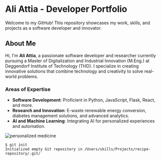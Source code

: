 # Ali Attia - Developer Portfolio

Welcome to my GitHub! This repository showcases my work, skills, and projects as a software developer and innovator.

## About Me

Hi, I'm **Ali Attia**, a passionate software developer and researcher currently pursuing a Master of Digitalization and Industrial Innovation (M.Eng.) at Deggendorf Institute of Technology (THD). I specialize in creating innovative solutions that combine technology and creativity to solve real-world problems.

### Areas of Expertise

- **Software Development**: Proficient in Python, JavaScript, Flask, React, and more.
- **Research and Innovation**: E-waste renewable energy conversion, diabetes management solutions, and advanced analytics.
- **AI and Machine Learning**: Integrating AI for personalized experiences and automation.

![personalized medicine](https://www.pragmaticcoders.com/wp-content/uploads/2024/05/Personalized-healthcare-optimized.jpg)

```
$ git init
Initialized empty Git repository in /Users/skills/Projects/recipe-repository/.git/
```
